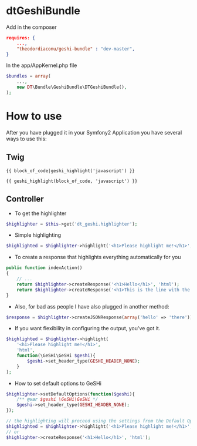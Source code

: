 dtGeshiBundle
===================================================

Add in the composer
```json
requires: {
    ...,
    "theodordiaconu/geshi-bundle" : "dev-master",
}
```

In the app/AppKernel.php file
```php
$bundles = array(
    ...,
    new DT\Bundle\GeshiBundle\DTGeshiBundle(),
);
```

How to use
===================================================

After you have plugged it in your Symfony2 Application you have several ways to use this:

Twig
---------------------------
```twig
{{ block_of_code|geshi_highlight('javascript') }}

{{ geshi_highlight(block_of_code, 'javascript') }}
```

Controller
---------------------------

- To get the highlighter
```php
$highlighter = $this->get('dt_geshi.highlighter');
```

- Simple highlighting
```php
$highlighted = $highlighter->highlight('<h1>Please highlight me!</h1>', 'html');
```

- To create a response that highlights everything automatically for you
```php
public function indexAction()
{
    // ...
    return $highlighter->createResponse('<h1>Hello</h1>', 'html');
    return $highlighter->createResponse('<h1>This is the line with the error</h1>', 'html', 500);
}
```

- Also, for bad ass people I have also plugged in another method:

```php
$response = $highlighter->createJSONResponse(array('hello' => 'there'));
```


- If you want flexibility in configuring the output, you've got it.

```php
$highlighted = $highlighter->highlight(
    '<h1>Please highlight me!</h1>',
    'html',
    function(\GeSHi\GeSHi $geshi){
        $geshi->set_header_type(GESHI_HEADER_NONE);
    }
);
```

- How to set default options to GeSHi
```php
$highlighter->setDefaultOptions(function($geshi){
    /** @var $geshi \GeSHi\GeSHi */
    $geshi->set_header_type(GESHI_HEADER_NONE);
});

// the highlighting will proceed using the settings from the Default Options
$highlighted = $highlighter->highlight('<h1>Please highlight me!</h1>', 'html');
// or
$highlighter->createResponse('<h1>Hello</h1>', 'html');
```

